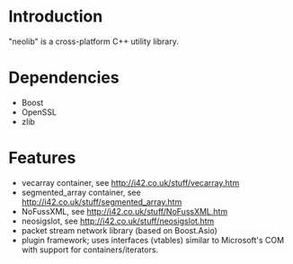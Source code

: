 # Introduction
"neolib" is a cross-platform C++ utility library.

# Dependencies
* Boost
* OpenSSL
* zlib

# Features
* vecarray container, see http://i42.co.uk/stuff/vecarray.htm
* segmented_array container, see http://i42.co.uk/stuff/segmented_array.htm
* NoFussXML, see http://i42.co.uk/stuff/NoFussXML.htm
* neosigslot, see http://i42.co.uk/stuff/neosigslot.htm
* packet stream network library (based on Boost.Asio)
* plugin framework; uses interfaces (vtables) similar to Microsoft's COM with support for containers/iterators.
